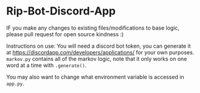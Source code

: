 # Rip-Bot-Discord-App

IF you make any changes to existing files/modifications to base logic, please pull request for open source kindness :)

Instructions on use:
You will need a discord bot token, you can generate it at https://discordapp.com/developers/applications/ for your own purposes.
`markov.py` contains all of the markov logic, note that it only works on one word at a time with `.generate()`.

You may also want to change what environment variable is accessed in `app.py`.